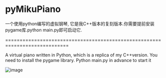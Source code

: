 # pyMikuPiano
一个使用python编写的虚拟钢琴, 它是我C++版本的复刻版本.你需要提前安装pygame库.python main.py即可启动它.

============================================================================

A virtual piano written in Python, which is a replica of my C++version. You need to install the pygame library. Python main.py in advance to start it

![image](https://github.com/yuanluo2/pyMikuPiano/assets/49439486/a3b49b3d-ea2d-4245-868e-79c3c58b15e1)
